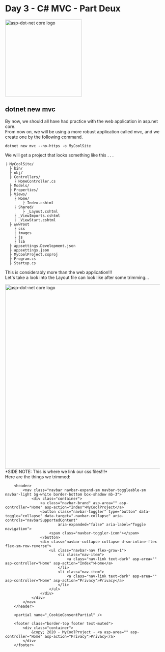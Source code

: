 # Day 3 - C# MVC - Part Deux

<img src="https://upload.wikimedia.org/wikipedia/commons/e/ee/.NET_Core_Logo.svg" alt="asp-dot-net core logo" height="250px" />

## dotnet new mvc

By now, we should all have had practice with the web application in asp.net core.<br>
From now on, we will be using a more robust application called mvc, and we create one by the following command.

```
dotnet new mvc --no-https -o MyCoolSite
```

We will get a project that looks something like this . . .

```
├ MyCoolSite/
  ├ bin/
  ├ obj/
  ├ Controllers/
    ├ HomeController.cs
  ├ Models/
  ├ Properties/
  ├ Views/
    ├ Home/
        ├ Index.cshtml
    ├ Shared/
        ├ _Layout.cshtml
    ├ _ViewImports.cshtml
    ├ _ViewStart.cshtml
  ├ wwwroot
    ├ css
    ├ images
    ├ js
    ├ lib
  ├ appsettings.Development.json
  ├ appsettings.json
  ├ MyCoolProject.csproj
  ├ Program.cs
  ├ Startup.cs
```

This is considerably more than the web application!!!<br>
Let's take a look into the Layout file can look like after some trimming...

<img src="https://github.com/wgoode3/c-sharp-lectures/blob/master/assets/Screen%20Shot%202020-04-13%20at%201.37.11%20PM.png" alt="asp-dot-net core logo" height="600px" />
*SIDE NOTE: This is where we link our css files!!!*<br>
Here are the things we trimmed:

```
    <header>
        <nav class="navbar navbar-expand-sm navbar-toggleable-sm navbar-light bg-white border-bottom box-shadow mb-3">
            <div class="container">
                <a class="navbar-brand" asp-area="" asp-controller="Home" asp-action="Index">MyCoolProject</a>
                <button class="navbar-toggler" type="button" data-toggle="collapse" data-target=".navbar-collapse" aria-controls="navbarSupportedContent"
                        aria-expanded="false" aria-label="Toggle navigation">
                    <span class="navbar-toggler-icon"></span>
                </button>
                <div class="navbar-collapse collapse d-sm-inline-flex flex-sm-row-reverse">
                    <ul class="navbar-nav flex-grow-1">
                        <li class="nav-item">
                            <a class="nav-link text-dark" asp-area="" asp-controller="Home" asp-action="Index">Home</a>
                        </li>
                        <li class="nav-item">
                            <a class="nav-link text-dark" asp-area="" asp-controller="Home" asp-action="Privacy">Privacy</a>
                        </li>
                    </ul>
                </div>
            </div>
        </nav>
    </header>
```
```
    <partial name="_CookieConsentPartial" />
```
```
    <footer class="border-top footer text-muted">
        <div class="container">
            &copy; 2020 - MyCoolProject - <a asp-area="" asp-controller="Home" asp-action="Privacy">Privacy</a>
        </div>
    </footer>
```
